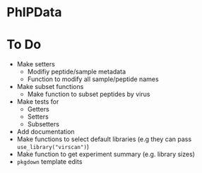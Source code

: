 # PhIPData

# To Do
* Make setters
  + Modifiy peptide/sample metadata
  + Function to modify all sample/peptide names
* Make subset functions
  + Make function to subset peptides by virus
* Make tests for
  + Getters
  + Setters
  + Subsetters
* Add documentation
* Make functions to select default libraries (e.g they can pass `use_library("virscan")`)
* Make function to get experiment summary (e.g. library sizes)
* `pkgdown` template edits
